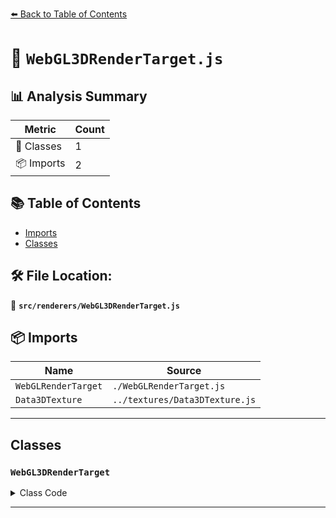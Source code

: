 [⬅️ Back to Table of Contents](../../index.md)

# 📄 `WebGL3DRenderTarget.js`

## 📊 Analysis Summary

| Metric | Count |
|--------|-------|
| 🧱 Classes | 1 |
| 📦 Imports | 2 |

## 📚 Table of Contents

- [Imports](#imports)
- [Classes](#classes)

## 🛠️ File Location:
📂 **`src/renderers/WebGL3DRenderTarget.js`**

## 📦 Imports

| Name | Source |
|------|--------|
| `WebGLRenderTarget` | `./WebGLRenderTarget.js` |
| `Data3DTexture` | `../textures/Data3DTexture.js` |


---

## Classes

### `WebGL3DRenderTarget`

<details><summary>Class Code</summary>

```ts
class WebGL3DRenderTarget extends WebGLRenderTarget {

	/**
	 * Constructs a new 3D render target.
	 *
	 * @param {number} [width=1] - The width of the render target.
	 * @param {number} [height=1] - The height of the render target.
	 * @param {number} [depth=1] - The height of the render target.
	 * @param {RenderTarget~Options} [options] - The configuration object.
	 */
	constructor( width = 1, height = 1, depth = 1, options = {} ) {

		super( width, height, options );

		/**
		 * This flag can be used for type testing.
		 *
		 * @type {boolean}
		 * @readonly
		 * @default true
		 */
		this.isWebGL3DRenderTarget = true;

		this.depth = depth;

		/**
		 * Overwritten with a different texture type.
		 *
		 * @type {Data3DTexture}
		 */
		this.texture = new Data3DTexture( null, width, height, depth );
		this._setTextureOptions( options );

		this.texture.isRenderTargetTexture = true;

	}

}
```
</details>


---